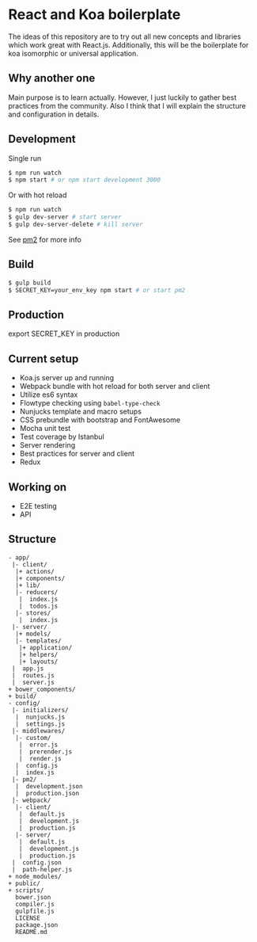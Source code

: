 # React and Koa boilerplate

The ideas of this repository are to try out all new concepts and libraries which work great with React.js.
Additionally, this will be the boilerplate for koa isomorphic or universal application.

## Why another one

Main purpose is to learn actually. However, I just luckily to gather best practices from the community.
Also I think that I will explain the structure and configuration in details.

## Development

Single run

```bash
$ npm run watch
$ npm start # or npm start development 3000
```

Or with hot reload

```bash
$ npm run watch
$ gulp dev-server # start server
$ gulp dev-server-delete # kill server
```

See [pm2](https://github.com/Unitech/pm2) for more info

## Build

```bash
$ gulp build
$ SECRET_KEY=your_env_key npm start # or start pm2
```

## Production

export SECRET_KEY in production

## Current setup
- Koa.js server up and running
- Webpack bundle with hot reload for both server and client
- Utilize es6 syntax
- Flowtype checking using `babel-type-check`
- Nunjucks template and macro setups
- CSS prebundle with bootstrap and FontAwesome
- Mocha unit test
- Test coverage by Istanbul
- Server rendering
- Best practices for server and client
- Redux

## Working on
- E2E testing
- API

## Structure

```
- app/                         
 |- client/                    
  |+ actions/                  
  |+ components/               
  |+ lib/                      
  |- reducers/                 
   |  index.js                 
   |  todos.js                 
  |- stores/                   
   |  index.js                 
 |- server/                    
  |+ models/                   
  |- templates/                
   |+ application/             
   |+ helpers/                 
   |+ layouts/                 
 |  app.js                     
 |  routes.js                  
 |  server.js                  
+ bower_components/            
+ build/                       
- config/                      
 |- initializers/              
  |  nunjucks.js               
  |  settings.js               
 |- middlewares/               
  |- custom/                   
   |  error.js                 
   |  prerender.js             
   |  render.js                
  |  config.js                 
  |  index.js                  
 |- pm2/                       
  |  development.json          
  |  production.json           
 |- webpack/                   
  |- client/                   
   |  default.js               
   |  development.js           
   |  production.js            
  |- server/                   
   |  default.js               
   |  development.js           
   |  production.js            
 |  config.json                
 |  path-helper.js             
+ node_modules/                
+ public/                      
+ scripts/                     
  bower.json                   
  compiler.js                  
  gulpfile.js                  
  LICENSE                      
  package.json                 
  README.md                    
```
